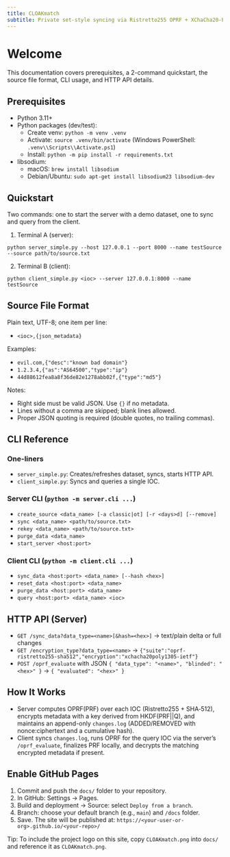 ```yaml
---
title: CLOAKmatch
subtitle: Private set-style syncing via Ristretto255 OPRF + XChaCha20-Poly1305
---
```


# Welcome

This documentation covers prerequisites, a 2-command quickstart, the source file format, CLI usage, and HTTP API details.

## Prerequisites

- Python 3.11+
- Python packages (dev/test):
  - Create venv: `python -m venv .venv`
  - Activate: `source .venv/bin/activate` (Windows PowerShell: `.venv\\Scripts\\Activate.ps1`)
  - Install: `python -m pip install -r requirements.txt`
- libsodium:
  - macOS: `brew install libsodium`
  - Debian/Ubuntu: `sudo apt-get install libsodium23 libsodium-dev`

## Quickstart

Two commands: one to start the server with a demo dataset, one to sync and query from the client.

1) Terminal A (server):

```
python server_simple.py --host 127.0.0.1 --port 8000 --name testSource --source path/to/source.txt
```

2) Terminal B (client):

```
python client_simple.py <ioc> --server 127.0.0.1:8000 --name testSource
```

## Source File Format

Plain text, UTF-8; one item per line:

- `<ioc>,{json_metadata}`

Examples:

- `evil.com,{"desc":"known bad domain"}`
- `1.2.3.4,{"as":"AS64500","type":"ip"}`
- `44d88612fea8a8f36de82e1278abb02f,{"type":"md5"}`

Notes:

- Right side must be valid JSON. Use `{}` if no metadata.
- Lines without a comma are skipped; blank lines allowed.
- Proper JSON quoting is required (double quotes, no trailing commas).

## CLI Reference

### One-liners

- `server_simple.py`: Creates/refreshes dataset, syncs, starts HTTP API.
- `client_simple.py`: Syncs and queries a single IOC.

### Server CLI (`python -m server.cli ...`)

- `create_source <data_name> [-a classic|ot] [-r <days>d] [--remove]`
- `sync <data_name> <path/to/source.txt>`
- `rekey <data_name> <path/to/source.txt>`
- `purge_data <data_name>`
- `start_server <host:port>`

### Client CLI (`python -m client.cli ...`)

- `sync_data <host:port> <data_name> [--hash <hex>]`
- `reset_data <host:port> <data_name>`
- `purge_data <host:port> <data_name>`
- `query <host:port> <data_name> <ioc>`

## HTTP API (Server)

- `GET /sync_data?data_type=<name>[&hash=<hex>]` → text/plain delta or full changes
- `GET /encryption_type?data_type=<name>` → `{"suite":"oprf-ristretto255-sha512","encryption":"xchacha20poly1305-ietf"}`
- `POST /oprf_evaluate` with JSON `{ "data_type": "<name>", "blinded": "<hex>" }` → `{ "evaluated": "<hex>" }`

## How It Works

- Server computes OPRF(PRF) over each IOC (Ristretto255 + SHA‑512), encrypts metadata with a key derived from HKDF(PRF||Q), and maintains an append-only `changes.log` (ADDED/REMOVED with nonce:ciphertext and a cumulative hash).
- Client syncs `changes.log`, runs OPRF for the query IOC via the server’s `/oprf_evaluate`, finalizes PRF locally, and decrypts the matching encrypted metadata if present.

## Enable GitHub Pages

1. Commit and push the `docs/` folder to your repository.
2. In GitHub: Settings → Pages.
3. Build and deployment → Source: select `Deploy from a branch`.
4. Branch: choose your default branch (e.g., `main`) and `/docs` folder.
5. Save. The site will be published at: `https://<your-user-or-org>.github.io/<your-repo>/`

Tip: To include the project logo on this site, copy `CLOAKmatch.png` into `docs/` and reference it as `CLOAKmatch.png`.
